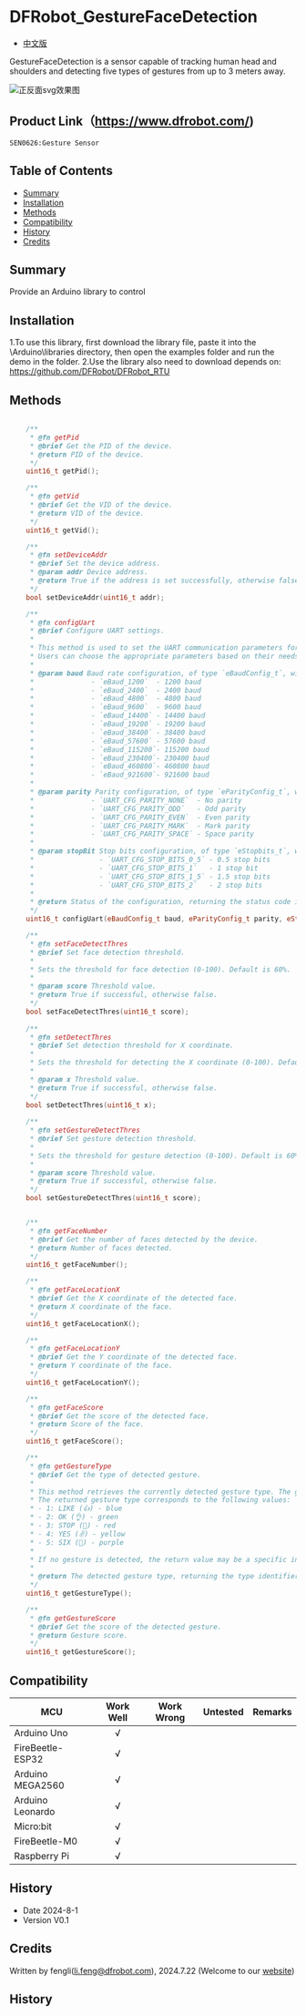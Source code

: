 # DFRobot_GestureFaceDetection

* [中文版](./README_CN.md)

GestureFaceDetection is a sensor capable of tracking human head and shoulders and detecting five types of gestures from up to 3 meters away.
   
   
![正反面svg效果图](https://github.com/DFRobot/DFRobot_GestureFaceDetection/raw/master/resources/images/SEN00626svg.png)

## Product Link（https://www.dfrobot.com/)
    SEN0626:Gesture Sensor 

## Table of Contents

* [Summary](#summary)
* [Installation](#installation)
* [Methods](#methods)
* [Compatibility](#compatibility)
* [History](#history)
* [Credits](#credits)


## Summary


Provide an Arduino library to control 

## Installation

1.To use this library, first download the library file, paste it into the \Arduino\libraries directory, then open the examples folder and run the demo in the folder.
2.Use the library also need to download depends on: https://github.com/DFRobot/DFRobot_RTU
## Methods
```C++

    /**
     * @fn getPid
     * @brief Get the PID of the device.
     * @return PID of the device.
     */
    uint16_t getPid();

    /**
     * @fn getVid
     * @brief Get the VID of the device.
     * @return VID of the device.
     */
    uint16_t getVid();

    /**
     * @fn setDeviceAddr
     * @brief Set the device address.
     * @param addr Device address.
     * @return True if the address is set successfully, otherwise false.
     */
    bool setDeviceAddr(uint16_t addr);

    /**
     * @fn configUart
     * @brief Configure UART settings.
     * 
     * This method is used to set the UART communication parameters for the device, including baud rate, parity, and stop bits. 
     * Users can choose the appropriate parameters based on their needs to ensure stable and effective communication with the device.
     *
     * @param baud Baud rate configuration, of type `eBaudConfig_t`, with possible values including:
     *              - `eBaud_1200`  - 1200 baud
     *              - `eBaud_2400`  - 2400 baud
     *              - `eBaud_4800`  - 4800 baud
     *              - `eBaud_9600`  - 9600 baud
     *              - `eBaud_14400` - 14400 baud
     *              - `eBaud_19200` - 19200 baud
     *              - `eBaud_38400` - 38400 baud
     *              - `eBaud_57600` - 57600 baud
     *              - `eBaud_115200`- 115200 baud
     *              - `eBaud_230400`- 230400 baud
     *              - `eBaud_460800`- 460800 baud
     *              - `eBaud_921600`- 921600 baud
     *
     * @param parity Parity configuration, of type `eParityConfig_t`, with possible values including:
     *              - `UART_CFG_PARITY_NONE`  - No parity
     *              - `UART_CFG_PARITY_ODD`   - Odd parity
     *              - `UART_CFG_PARITY_EVEN`  - Even parity
     *              - `UART_CFG_PARITY_MARK`  - Mark parity
     *              - `UART_CFG_PARITY_SPACE` - Space parity
     *
     * @param stopBit Stop bits configuration, of type `eStopbits_t`, with possible values including:
     *                - `UART_CFG_STOP_BITS_0_5` - 0.5 stop bits
     *                - `UART_CFG_STOP_BITS_1`   - 1 stop bit
     *                - `UART_CFG_STOP_BITS_1_5` - 1.5 stop bits
     *                - `UART_CFG_STOP_BITS_2`   - 2 stop bits
     *
     * @return Status of the configuration, returning the status code if the configuration is successful; otherwise, it returns an error code.
     */
    uint16_t configUart(eBaudConfig_t baud, eParityConfig_t parity, eStopbits_t stopBit);

    /**
     * @fn setFaceDetectThres
     * @brief Set face detection threshold.
     * 
     * Sets the threshold for face detection (0-100). Default is 60%.
     *
     * @param score Threshold value.
     * @return True if successful, otherwise false.
     */
    bool setFaceDetectThres(uint16_t score);
    
    /**
     * @fn setDetectThres
     * @brief Set detection threshold for X coordinate.
     * 
     * Sets the threshold for detecting the X coordinate (0-100). Default is 60%.
     *
     * @param x Threshold value.
     * @return True if successful, otherwise false.
     */
    bool setDetectThres(uint16_t x);
    
    /**
     * @fn setGestureDetectThres
     * @brief Set gesture detection threshold.
     * 
     * Sets the threshold for gesture detection (0-100). Default is 60%.
     *
     * @param score Threshold value.
     * @return True if successful, otherwise false.
     */
    bool setGestureDetectThres(uint16_t score);


    /**
     * @fn getFaceNumber
     * @brief Get the number of faces detected by the device.
     * @return Number of faces detected.
     */
    uint16_t getFaceNumber();

    /**
     * @fn getFaceLocationX
     * @brief Get the X coordinate of the detected face.
     * @return X coordinate of the face.
     */
    uint16_t getFaceLocationX();

    /**
     * @fn getFaceLocationY
     * @brief Get the Y coordinate of the detected face.
     * @return Y coordinate of the face.
     */
    uint16_t getFaceLocationY();

    /**
     * @fn getFaceScore
     * @brief Get the score of the detected face.
     * @return Score of the face.
     */
    uint16_t getFaceScore();  

    /**
     * @fn getGestureType
     * @brief Get the type of detected gesture.
     * 
     * This method retrieves the currently detected gesture type. The gesture recognition feature can be used in various applications, such as human-machine interaction or control systems. 
     * The returned gesture type corresponds to the following values:
     * - 1: LIKE (👍) - blue
     * - 2: OK (👌) - green
     * - 3: STOP (🤚) - red
     * - 4: YES (✌️) - yellow
     * - 5: SIX (🤙) - purple
     * 
     * If no gesture is detected, the return value may be a specific invalid value (e.g., 0).
     *
     * @return The detected gesture type, returning the type identifier for the gesture.
     */
    uint16_t getGestureType();

    /**
     * @fn getGestureScore
     * @brief Get the score of the detected gesture.
     * @return Gesture score.
     */
    uint16_t getGestureScore();  

```

## Compatibility

MCU                | Work Well    | Work Wrong   | Untested    | Remarks
------------------ | :----------: | :----------: | :---------: | -----
Arduino Uno        |      √       |              |             | 
FireBeetle-ESP32        |      √       |              |             | 
Arduino MEGA2560        |      √       |              |             | 
Arduino Leonardo|      √       |              |             | 
Micro:bit        |      √       |              |             | 
FireBeetle-M0        |      √       |              |             | 
Raspberry Pi      |      √       |              |             | 

## History

- Date 2024-8-1
- Version V0.1
## Credits
Written by fengli(li.feng@dfrobot.com), 2024.7.22 (Welcome to our [website](https://www.dfrobot.com/))
## History